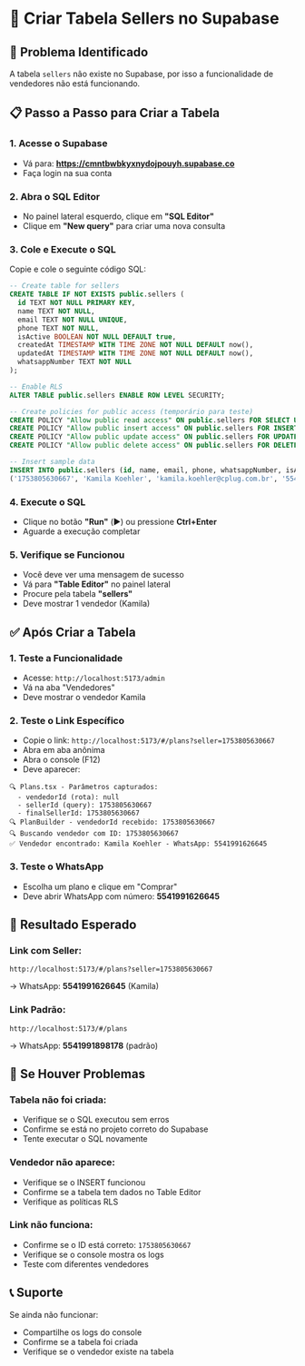 # 🚀 Criar Tabela Sellers no Supabase

## 🐛 Problema Identificado
A tabela `sellers` não existe no Supabase, por isso a funcionalidade de vendedores não está funcionando.

## 📋 Passo a Passo para Criar a Tabela

### 1. Acesse o Supabase
- Vá para: **https://cmntbwbkyxnydojpouyh.supabase.co**
- Faça login na sua conta

### 2. Abra o SQL Editor
- No painel lateral esquerdo, clique em **"SQL Editor"**
- Clique em **"New query"** para criar uma nova consulta

### 3. Cole e Execute o SQL
Copie e cole o seguinte código SQL:

```sql
-- Create table for sellers
CREATE TABLE IF NOT EXISTS public.sellers (
  id TEXT NOT NULL PRIMARY KEY,
  name TEXT NOT NULL,
  email TEXT NOT NULL UNIQUE,
  phone TEXT NOT NULL,
  isActive BOOLEAN NOT NULL DEFAULT true,
  createdAt TIMESTAMP WITH TIME ZONE NOT NULL DEFAULT now(),
  updatedAt TIMESTAMP WITH TIME ZONE NOT NULL DEFAULT now(),
  whatsappNumber TEXT NOT NULL
);

-- Enable RLS
ALTER TABLE public.sellers ENABLE ROW LEVEL SECURITY;

-- Create policies for public access (temporário para teste)
CREATE POLICY "Allow public read access" ON public.sellers FOR SELECT USING (true);
CREATE POLICY "Allow public insert access" ON public.sellers FOR INSERT WITH CHECK (true);
CREATE POLICY "Allow public update access" ON public.sellers FOR UPDATE USING (true);
CREATE POLICY "Allow public delete access" ON public.sellers FOR DELETE USING (true);

-- Insert sample data
INSERT INTO public.sellers (id, name, email, phone, whatsappNumber, isActive) VALUES 
('1753805630667', 'Kamila Koehler', 'kamila.koehler@cplug.com.br', '5541991626645', '5541991626645', true);
```

### 4. Execute o SQL
- Clique no botão **"Run"** (▶️) ou pressione **Ctrl+Enter**
- Aguarde a execução completar

### 5. Verifique se Funcionou
- Você deve ver uma mensagem de sucesso
- Vá para **"Table Editor"** no painel lateral
- Procure pela tabela **"sellers"**
- Deve mostrar 1 vendedor (Kamila)

## ✅ Após Criar a Tabela

### 1. Teste a Funcionalidade
- Acesse: `http://localhost:5173/admin`
- Vá na aba "Vendedores"
- Deve mostrar o vendedor Kamila

### 2. Teste o Link Específico
- Copie o link: `http://localhost:5173/#/plans?seller=1753805630667`
- Abra em aba anônima
- Abra o console (F12)
- Deve aparecer:
```
🔍 Plans.tsx - Parâmetros capturados:
  - vendedorId (rota): null
  - sellerId (query): 1753805630667
  - finalSellerId: 1753805630667
🔍 PlanBuilder - vendedorId recebido: 1753805630667
🔍 Buscando vendedor com ID: 1753805630667
✅ Vendedor encontrado: Kamila Koehler - WhatsApp: 5541991626645
```

### 3. Teste o WhatsApp
- Escolha um plano e clique em "Comprar"
- Deve abrir WhatsApp com número: **5541991626645**

## 🎯 Resultado Esperado

### Link com Seller:
```
http://localhost:5173/#/plans?seller=1753805630667
```
→ WhatsApp: **5541991626645** (Kamila)

### Link Padrão:
```
http://localhost:5173/#/plans
```
→ WhatsApp: **5541991898178** (padrão)

## 🐛 Se Houver Problemas

### Tabela não foi criada:
- Verifique se o SQL executou sem erros
- Confirme se está no projeto correto do Supabase
- Tente executar o SQL novamente

### Vendedor não aparece:
- Verifique se o INSERT funcionou
- Confirme se a tabela tem dados no Table Editor
- Verifique as políticas RLS

### Link não funciona:
- Confirme se o ID está correto: `1753805630667`
- Verifique se o console mostra os logs
- Teste com diferentes vendedores

## 📞 Suporte

Se ainda não funcionar:
- Compartilhe os logs do console
- Confirme se a tabela foi criada
- Verifique se o vendedor existe na tabela
